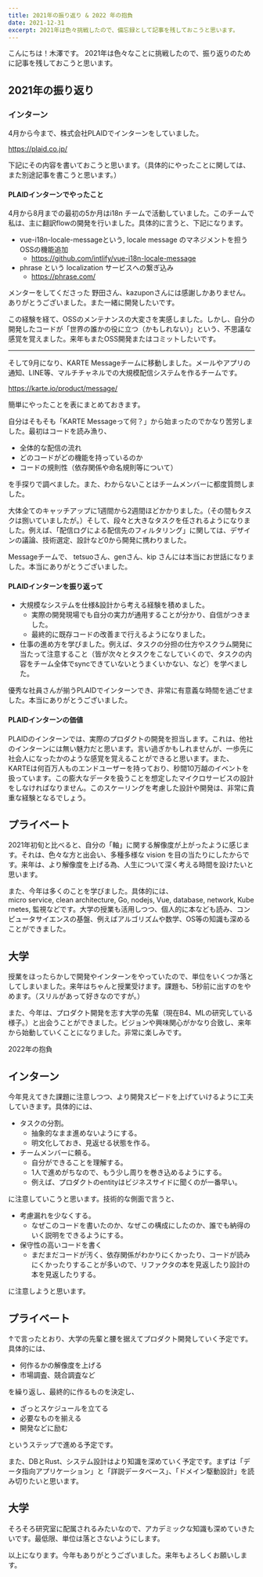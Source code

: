 ```yaml
---
title: 2021年の振り返り & 2022 年の抱負
date: 2021-12-31
excerpt: 2021年は色々挑戦したので、備忘録として記事を残しておこうと思います。
---
```


こんにちは！木澤です。
2021年は色々なことに挑戦したので、振り返りのために記事を残しておこうと思います。

## 2021年の振り返り

### インターン

4月から今まで、株式会社PLAIDでインターンをしていました。

https://plaid.co.jp/

下記にその内容を書いておこうと思います。（具体的にやったことに関しては、また別途記事を書こうと思います。）

#### PLAIDインターンでやったこと

4月から8月までの最初の5か月はi18n チームで活動していました。このチームで私は、主に翻訳flowの開発を行いました。具体的に言うと、下記になります。

 - vue-i18n-locale-messageという, locale message のマネジメントを担うOSSの機能追加
   - https://github.com/intlify/vue-i18n-locale-message
 - phrase という localization サービスへの繋ぎ込み
   - https://phrase.com/

メンターをしてくださった 野田さん、kazuponさんには感謝しかありません。ありがとうございました。また一緒に開発したいです。

この経験を経て、OSSのメンテナンスの大変さを実感しました。しかし、自分の開発したコードが「世界の誰かの役に立つ（かもしれない）」という、不思議な感覚を覚えました。来年もまたOSS開発またはコミットしたいです。

***

そして9月になり、KARTE Messageチームに移動しました。メールやアプリの通知、LINE等、マルチチャネルでの大規模配信システムを作るチームです。

https://karte.io/product/message/

簡単にやったことを表にまとめておきます。



自分はそもそも「KARTE Messageって何？」から始まったのでかなり苦労しました。最初はコードを読み漁り、
 - 全体的な配信の流れ
 - どのコードがどの機能を持っているのか
 - コードの規則性（依存関係や命名規則等について）

を手探りで調べました。また、わからないことはチームメンバーに都度質問しました。

大体全てのキャッチアップに1週間から2週間ほどかかりました。（その間もタスクは捌いていましたが。）そして、段々と大きなタスクを任されるようになりました。例えば、「配信ログによる配信先のフィルタリング」に関しては、デザインの議論、技術選定、設計など0から開発に携わりました。

Messageチームで、 tetsuoさん、genさん、kip さんには本当にお世話になりました。本当にありがとうございました。

#### PLAIDインターンを振り返って

 - 大規模なシステムを仕様&設計から考える経験を積めました。
   - 実際の開発現場でも自分の実力が通用することが分かり、自信がつきました。
   - 最終的に既存コードの改善まで行えるようになりました。
 - 仕事の進め方を学びました。例えば、タスクの分担の仕方やスクラム開発に当たって注意すること（皆が次々とタスクをこなしていくので、タスクの内容をチーム全体でsyncできていないとうまくいかない、など）を学べました。

優秀な社員さんが揃うPLAIDでインターンでき、非常に有意義な時間を過ごせました。本当にありがとうございました。

#### PLAIDインターンの価値
PLAIDのインターンでは、実際のプロダクトの開発を担当します。これは、他社のインターンには無い魅力だと思います。言い過ぎかもしれませんが、一歩先に社会人になったかのような感覚を覚えることができると思います。また、KARTEは何百万人ものエンドユーザーを持っており、秒間10万越のイベントを扱っています。この膨大なデータを扱うことを想定したマイクロサービスの設計をしなければなりません。このスケーリングを考慮した設計や開発は、非常に貴重な経験となるでしょう。

## プライベート

2021年初旬と比べると、自分の「軸」に関する解像度が上がったように感じます。それは、色々な方と出会い、多種多様な vision を目の当たりにしたからです。来年は、より解像度を上げる為、人生について深く考える時間を設けたいと思います。

また、今年は多くのことを学びました。具体的には、micro service, clean architecture, Go, nodejs, Vue, database, network, Kubernetes, 監視などです。大学の授業も活用しつつ、個人的に本なども読み、コンピュータサイエンスの基盤、例えばアルゴリズムや数学、OS等の知識も深めることができました。

## 大学

授業をほったらかしで開発やインターンをやっていたので、単位をいくつか落としてしまいました。来年はちゃんと授業受けます。課題も、5秒前に出すのをやめます。（スリルがあって好きなのですが。）

また、今年は、プロダクト開発を志す大学の先輩（現在B4、MLの研究している様子。）と出会うことができました。ビジョンや興味関心がかなり合致し、来年から始動していくことになりました。非常に楽しみです。

2022年の抱負

## インターン

今年見えてきた課題に注意しつつ、より開発スピードを上げていけるように工夫していきます。具体的には、

 - タスクの分割。
   - 抽象的なまま進めないようにする。
   - 明文化しておき、見返せる状態を作る。
 - チームメンバーに頼る。
   - 自分ができることを理解する。
   - 1人で進めがちなので、もう少し周りを巻き込めるようにする。
   - 例えば、プロダクトのentityはビジネスサイドに聞くのが一番早い。

に注意していこうと思います。技術的な側面で言うと、

 - 考慮漏れを少なくする。
   - なぜこのコードを書いたのか、なぜこの構成にしたのか、誰でも納得のいく説明をできるようにする。
 - 保守性の高いコードを書く
   - まだまだコードが汚く、依存関係がわかりにくかったり、コードが読みにくかったりすることが多いので、リファクタの本を見返したり設計の本を見返したりする。

に注意しようと思います。

## プライベート

↑で言ったとおり、大学の先輩と腰を据えてプロダクト開発していく予定です。具体的には、

 - 何作るかの解像度を上げる
 - 市場調査、競合調査など

を繰り返し、最終的に作るものを決定し、

 - ざっとスケジュールを立てる
 - 必要なものを揃える
 - 開発などに励む

というステップで進める予定です。

また、DBとRust、システム設計はより知識を深めていく予定です。まずは「データ指向アプリケーション」と「詳説データベース」、「ドメイン駆動設計」を読み切りたいと思います。

## 大学
そろそろ研究室に配属されるみたいなので、アカデミックな知識も深めていきたいです。最低限、単位は落とさないようにします。



以上になります。今年もありがとうございました。来年もよろしくお願いします。